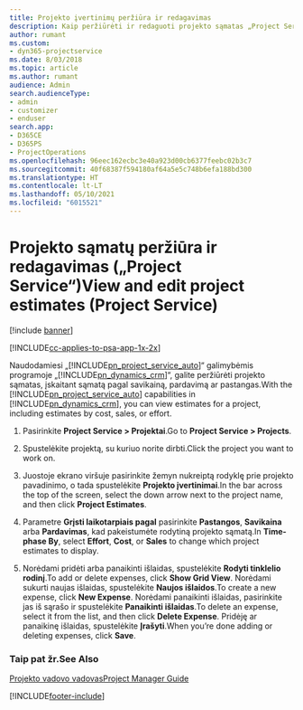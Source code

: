 ```yaml
---
title: Projekto įvertinimų peržiūra ir redagavimas
description: Kaip peržiūrėti ir redaguoti projekto sąmatas „Project Service“
author: rumant
ms.custom:
- dyn365-projectservice
ms.date: 8/03/2018
ms.topic: article
ms.author: rumant
audience: Admin
search.audienceType:
- admin
- customizer
- enduser
search.app:
- D365CE
- D365PS
- ProjectOperations
ms.openlocfilehash: 96eec162ecbc3e40a923d00cb6377feebc02b3c7
ms.sourcegitcommit: 40f68387f594180af64a5e5c748b6efa188bd300
ms.translationtype: HT
ms.contentlocale: lt-LT
ms.lasthandoff: 05/10/2021
ms.locfileid: "6015521"
---
```

# <a name="view-and-edit-project-estimates-project-service"></a><span data-ttu-id="df3be-103">Projekto sąmatų peržiūra ir redagavimas („Project Service“)</span><span class="sxs-lookup"><span data-stu-id="df3be-103">View and edit project estimates (Project Service)</span></span>

[!include [banner](../includes/psa-now-project-operations.md)]

[!INCLUDE[cc-applies-to-psa-app-1x-2x](../includes/cc-applies-to-psa-app-1x-2x.md)]

<span data-ttu-id="df3be-104">Naudodamiesi „[!INCLUDE[pn_project_service_auto](../includes/pn-project-service-auto.md)]“ galimybėmis programoje „[!INCLUDE[pn_dynamics_crm](../includes/pn-dynamics-crm.md)]“, galite peržiūrėti projekto sąmatas, įskaitant sąmatą pagal savikainą, pardavimą ar pastangas.</span><span class="sxs-lookup"><span data-stu-id="df3be-104">With the [!INCLUDE[pn_project_service_auto](../includes/pn-project-service-auto.md)] capabilities in [!INCLUDE[pn_dynamics_crm](../includes/pn-dynamics-crm.md)], you can view estimates for a project, including estimates by cost, sales, or effort.</span></span>  
  
1.  <span data-ttu-id="df3be-105">Pasirinkite **Project Service > Projektai**.</span><span class="sxs-lookup"><span data-stu-id="df3be-105">Go to **Project Service > Projects**.</span></span>  
  
2.  <span data-ttu-id="df3be-106">Spustelėkite projektą, su kuriuo norite dirbti.</span><span class="sxs-lookup"><span data-stu-id="df3be-106">Click the project you want to work on.</span></span>  
  
3.  <span data-ttu-id="df3be-107">Juostoje ekrano viršuje pasirinkite žemyn nukreiptą rodyklę prie projekto pavadinimo, o tada spustelėkite **Projekto įvertinimai**.</span><span class="sxs-lookup"><span data-stu-id="df3be-107">In the bar across the top of the screen, select the down arrow next to the project name, and then click **Project Estimates**.</span></span>  
  
4.  <span data-ttu-id="df3be-108">Parametre **Grįsti laikotarpiais pagal** pasirinkite **Pastangos**, **Savikaina** arba **Pardavimas**, kad pakeistumėte rodytiną projekto sąmatą.</span><span class="sxs-lookup"><span data-stu-id="df3be-108">In **Time-phase By**, select **Effort**, **Cost**, or **Sales** to change which project estimates to display.</span></span>  
  
5.  <span data-ttu-id="df3be-109">Norėdami pridėti arba panaikinti išlaidas, spustelėkite **Rodyti tinklelio rodinį**.</span><span class="sxs-lookup"><span data-stu-id="df3be-109">To add or delete expenses, click **Show Grid View**.</span></span> <span data-ttu-id="df3be-110">Norėdami sukurti naujas išlaidas, spustelėkite **Naujos išlaidos**.</span><span class="sxs-lookup"><span data-stu-id="df3be-110">To create a new expense, click **New Expense**.</span></span> <span data-ttu-id="df3be-111">Norėdami panaikinti išlaidas, pasirinkite jas iš sąrašo ir spustelėkite **Panaikinti išlaidas**.</span><span class="sxs-lookup"><span data-stu-id="df3be-111">To delete an expense, select it from the list, and then click **Delete Expense**.</span></span> <span data-ttu-id="df3be-112">Pridėję ar panaikinę išlaidas, spustelėkite **Įrašyti**.</span><span class="sxs-lookup"><span data-stu-id="df3be-112">When you’re done adding or deleting expenses, click **Save**.</span></span>  
  
### <a name="see-also"></a><span data-ttu-id="df3be-113">Taip pat žr.</span><span class="sxs-lookup"><span data-stu-id="df3be-113">See Also</span></span>  
 [<span data-ttu-id="df3be-114">Projekto vadovo vadovas</span><span class="sxs-lookup"><span data-stu-id="df3be-114">Project Manager Guide</span></span>](../psa/project-manager-guide.md)


[!INCLUDE[footer-include](../includes/footer-banner.md)]